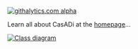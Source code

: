 [![githalytics.com alpha](https://cruel-carlota.pagodabox.com/3048371fc8fb8a61361f4536456f535c "githalytics.com")](http://githalytics.com/casadi/casadi)
<script type="text/javascript">

  var _gaq = _gaq || [];
  _gaq.push(['_setAccount', 'UA-19006862-1']);
  _gaq.push(['_trackPageview']);

  (function() {
    var ga = document.createElement('script'); ga.type = 'text/javascript'; ga.async = true;
    ga.src = ('https:' == document.location.protocol ? 'https://ssl' : 'http://www') + '.google-analytics.com/ga.js';
    var s = document.getElementsByTagName('script')[0]; s.parentNode.insertBefore(ga, s);
  })();

</script>

Learn all about CasADi at the [homepage](http://casadi.org)...

[![Class diagram](http://docs.casadi.org/api/html/overview.png)](http://docs.casadi.org)

